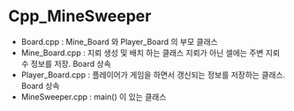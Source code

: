 # Cpp_MineSweeper
- Board.cpp : Mine_Board 와 Player_Board 의 부모 클래스
- Mine_Board.cpp : 지뢰 생성 및 배치 하는 클래스 지뢰가 아닌 셀에는 주변 지뢰 수 정보를 저장. Board 상속
- Player_Board.cpp : 플레이어가 게임을 하면서 갱신되는 정보를 저장하는 클래스. Board 상속 
- MineSweeper.cpp : main() 이 있는 클래스 
